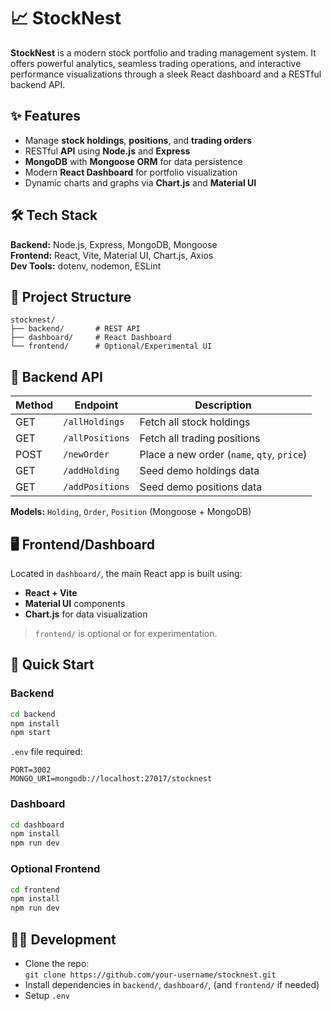 # 📈 **StockNest**

**StockNest** is a modern stock portfolio and trading management system. It offers powerful analytics, seamless trading operations, and interactive performance visualizations through a sleek React dashboard and a RESTful backend API.

## **✨ Features**
- Manage **stock holdings**, **positions**, and **trading orders**
- RESTful **API** using **Node.js** and **Express**
- **MongoDB** with **Mongoose ORM** for data persistence
- Modern **React Dashboard** for portfolio visualization
- Dynamic charts and graphs via **Chart.js** and **Material UI**

## **🛠 Tech Stack**
**Backend:** Node.js, Express, MongoDB, Mongoose  
**Frontend:** React, Vite, Material UI, Chart.js, Axios  
**Dev Tools:** dotenv, nodemon, ESLint

## **📁 Project Structure**
```
stocknest/
├── backend/       # REST API
├── dashboard/     # React Dashboard
└── frontend/      # Optional/Experimental UI
```

## **🔌 Backend API**
| **Method** | **Endpoint**      | **Description**                             |
|-----------|-------------------|---------------------------------------------|
| GET       | `/allHoldings`    | Fetch all stock holdings                    |
| GET       | `/allPositions`   | Fetch all trading positions                 |
| POST      | `/newOrder`       | Place a new order (`name`, `qty`, `price`)  |
| GET       | `/addHolding`     | Seed demo holdings data                     |
| GET       | `/addPositions`   | Seed demo positions data                    |

**Models:** `Holding`, `Order`, `Position` (Mongoose + MongoDB)

## **🖥 Frontend/Dashboard**
Located in `dashboard/`, the main React app is built using:
- **React + Vite**
- **Material UI** components
- **Chart.js** for data visualization

> `frontend/` is optional or for experimentation.

## **🚀 Quick Start**

### Backend
```bash
cd backend
npm install
npm start
```
`.env` file required:
```
PORT=3002
MONGO_URI=mongodb://localhost:27017/stocknest
```

### Dashboard
```bash
cd dashboard
npm install
npm run dev
```

### Optional Frontend
```bash
cd frontend
npm install
npm run dev
```

## **👨‍💻 Development**
- Clone the repo:  
  `git clone https://github.com/your-username/stocknest.git`
- Install dependencies in `backend/`, `dashboard/`, (and `frontend/` if needed)
- Setup `.env`
